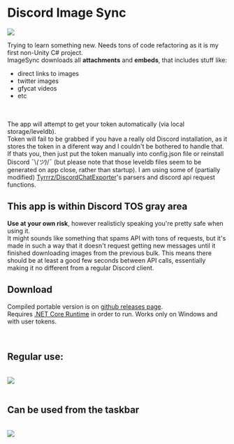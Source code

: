 # Discord Image Sync 

<img src="https://cdn.discordapp.com/attachments/282208855289495554/668868257071235078/x.png"><br>


Trying to learn something new. Needs tons of code refactoring as it is my first non-Unity C# project.<br>ImageSync downloads all **attachments** and **embeds**, that includes stuff like:
* direct links to images
* twitter images
* gfycat videos 
* etc


<br><br>
The app will attempt to get your token automatically (via local storage/leveldb).<br>Token will fail to be grabbed if you have a really old Discord installation, as it stores the token in a diferent way and I couldn't be bothered to handle that. If thats you, then just put the token manually into config.json file or reinstall Discord ¯\\_(ツ)_/¯ (but please note that those leveldb files seem to be generated on app close, rather than startup). I am using some of (partially modified) [Tyrrrz/DiscordChatExporter](https://github.com/Tyrrrz/DiscordChatExporter)'s parsers and discord api request functions. 
<br> 

## This app is within Discord TOS gray area

**Use at your own risk**, however realisticly speaking you're pretty safe when using it.<br>It might sounds like something that spams API with tons of requests, but it's made in such a way that it doesn't request getting new messages until it finished downloading images from the previous bulk. This means there should be at least a good few seconds between API calls, essentially making it no different from a regular Discord client.

## Download

Compiled portable version is on [github releases page](https://github.com/Peacerekam/Discord-ImageSync/releases).<br>
Requires [.NET Core Runtime](https://dotnet.microsoft.com/download) in order to run. Works only on Windows and with user tokens.<br>


<br>

## Regular use:

<br><img src="https://cdn.discordapp.com/attachments/282208855289495554/668863558980730900/ssssss1.gif"><br><br>

## Can be used from the taskbar

<br><img src="https://cdn.discordapp.com/attachments/282208855289495554/668863915190648832/opt.gif">
